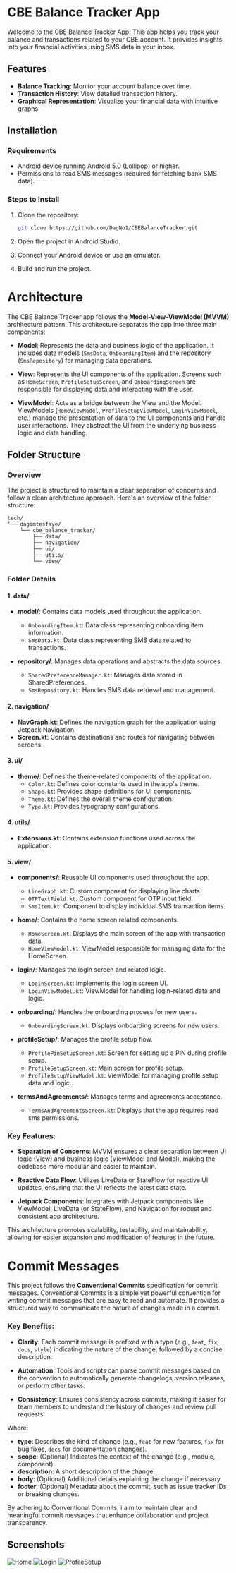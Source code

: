 
# CBE Balance Tracker App

Welcome to the CBE Balance Tracker App! This app helps you track your balance and transactions related to your CBE account. It provides insights into your financial activities using SMS data in your inbox.

## Features

- **Balance Tracking**: Monitor your account balance over time.
- **Transaction History**: View detailed transaction history.
- **Graphical Representation**: Visualize your financial data with intuitive graphs.

## Installation

### Requirements

- Android device running Android 5.0 (Lollipop) or higher.
- Permissions to read SMS messages (required for fetching bank SMS data).

### Steps to Install

1. Clone the repository:

   ```bash
   git clone https://github.com/DagNo1/CBEBalanceTracker.git
   ```

2. Open the project in Android Studio.
3. Connect your Android device or use an emulator.
4. Build and run the project.

# Architecture

The CBE Balance Tracker app follows the **Model-View-ViewModel (MVVM)** architecture pattern. This architecture separates the app into three main components:

- **Model**: Represents the data and business logic of the application. It includes data models (`SmsData`, `OnboardingItem`) and the repository (`SmsRepository`) for managing data operations.

- **View**: Represents the UI components of the application. Screens such as `HomeScreen`, `ProfileSetupScreen`, and `OnboardingScreen` are responsible for displaying data and interacting with the user.

- **ViewModel**: Acts as a bridge between the View and the Model. ViewModels (`HomeViewModel`, `ProfileSetupViewModel`, `LoginViewModel`, etc.) manage the presentation of data to the UI components and handle user interactions. They abstract the UI from the underlying business logic and data handling.


## Folder Structure

### Overview

The project is structured to maintain a clear separation of concerns and follow a clean architecture approach. Here's an overview of the folder structure:

```
tech/
└── dagimtesfaye/
    └── cbe_balance_tracker/
        ├── data/
        ├── navigation/
        ├── ui/
        ├── utils/
        └── view/
```

### Folder Details

#### 1. **data/**

- **model/**: Contains data models used throughout the application.
    - `OnboardingItem.kt`: Data class representing onboarding item information.
    - `SmsData.kt`: Data class representing SMS data related to transactions.

- **repository/**: Manages data operations and abstracts the data sources.
    - `SharedPreferenceManager.kt`: Manages data stored in SharedPreferences.
    - `SmsRepository.kt`: Handles SMS data retrieval and management.

#### 2. **navigation/**

- **NavGraph.kt**: Defines the navigation graph for the application using Jetpack Navigation.
- **Screen.kt**: Contains destinations and routes for navigating between screens.

#### 3. **ui/**

- **theme/**: Defines the theme-related components of the application.
    - `Color.kt`: Defines color constants used in the app's theme.
    - `Shape.kt`: Provides shape definitions for UI components.
    - `Theme.kt`: Defines the overall theme configuration.
    - `Type.kt`: Provides typography configurations.

#### 4. **utils/**

- **Extensions.kt**: Contains extension functions used across the application.

#### 5. **view/**

- **components/**: Reusable UI components used throughout the app.
    - `LineGraph.kt`: Custom component for displaying line charts.
    - `OTPTextField.kt`: Custom component for OTP input field.
    - `SmsItem.kt`: Component to display individual SMS transaction items.

- **home/**: Contains the home screen related components.
    - `HomeScreen.kt`: Displays the main screen of the app with transaction data.
    - `HomeViewModel.kt`: ViewModel responsible for managing data for the HomeScreen.

- **login/**: Manages the login screen and related logic.
    - `LoginScreen.kt`: Implements the login screen UI.
    - `LoginViewModel.kt`: ViewModel for handling login-related data and logic.

- **onboarding/**: Handles the onboarding process for new users.
    - `OnboardingScreen.kt`: Displays onboarding screens for new users.

- **profileSetup/**: Manages the profile setup flow.
    - `ProfilePinSetupScreen.kt`: Screen for setting up a PIN during profile setup.
    - `ProfileSetupScreen.kt`: Main screen for profile setup.
    - `ProfileSetupViewModel.kt`: ViewModel for managing profile setup data and logic.

- **termsAndAgreements/**: Manages terms and agreements acceptance.
    - `TermsAndAgreementsScreen.kt`: Displays that the app requires read sms permissions.

### Key Features:

- **Separation of Concerns**: MVVM ensures a clear separation between UI logic (View) and business logic (ViewModel and Model), making the codebase more modular and easier to maintain.

- **Reactive Data Flow**: Utilizes LiveData or StateFlow for reactive UI updates, ensuring that the UI reflects the latest data state.

- **Jetpack Components**: Integrates with Jetpack components like ViewModel, LiveData (or StateFlow), and Navigation for robust and consistent app architecture.

This architecture promotes scalability, testability, and maintainability, allowing for easier expansion and modification of features in the future.

# Commit Messages

This project follows the **Conventional Commits** specification for commit messages. Conventional Commits is a simple yet powerful convention for writing commit messages that are easy to read and automate. It provides a structured way to communicate the nature of changes made in a commit.

### Key Benefits:

- **Clarity**: Each commit message is prefixed with a type (e.g., `feat`, `fix`, `docs`, `style`) indicating the nature of the change, followed by a concise description.

- **Automation**: Tools and scripts can parse commit messages based on the convention to automatically generate changelogs, version releases, or perform other tasks.

- **Consistency**: Ensures consistency across commits, making it easier for team members to understand the history of changes and review pull requests.

Where:
- **type**: Describes the kind of change (e.g., `feat` for new features, `fix` for bug fixes, `docs` for documentation changes).
- **scope**: (Optional) Indicates the context of the change (e.g., module, component).
- **description**: A short description of the change.
- **body**: (Optional) Additional details explaining the change if necessary.
- **footer**: (Optional) Metadata about the commit, such as issue tracker IDs or breaking changes.

By adhering to Conventional Commits, i aim to maintain clear and meaningful commit messages that enhance collaboration and project transparency.


## Screenshots
![Home](
https://github.com/DagNo1/CBEBalanceTracker/blob/master/screenshots/Home.jpg)
![Login](
https://github.com/DagNo1/CBEBalanceTracker/blob/master/screenshots/Login.jpg)
![ProfileSetup](
https://github.com/DagNo1/CBEBalanceTracker/blob/master/screenshots/ProfileSetup.jpg)
